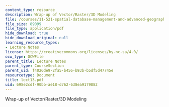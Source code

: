 ```yaml
---
content_type: resource
description: Wrap-up of Vector/Raster/3D Modeling
file: /courses/11-521-spatial-database-management-and-advanced-geographic-information-systems-spring-2003/698e2cdf90bbae18d762638ea9179882_lect13.pdf
file_size: 89099
file_type: application/pdf
hide_download: true
hide_download_original: null
learning_resource_types:
- Lecture Notes
license: https://creativecommons.org/licenses/by-nc-sa/4.0/
ocw_type: OCWFile
parent_title: Lecture Notes
parent_type: CourseSection
parent_uid: f4026de9-2fa5-b456-b93b-b5df5d47745e
resourcetype: Document
title: lect13.pdf
uid: 698e2cdf-90bb-ae18-d762-638ea9179882
---
```

Wrap-up of Vector/Raster/3D Modeling